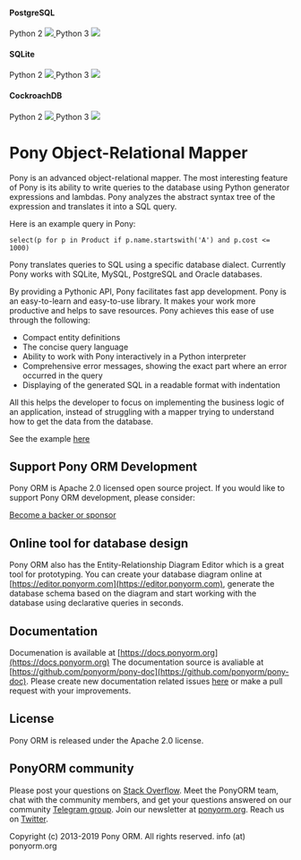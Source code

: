 #### PostgreSQL
Python 2 <a href="http://jenkins.agilecode.io:8111/viewType.html?buildTypeId=GithubPonyORMCi_Python2postgres&guest=1">
<img src="http://jenkins.agilecode.io:8111/app/rest/builds/buildType:(id:GithubPonyORMCi_Python2postgres)/statusIcon"/>
</a>
Python 3 <a href="http://jenkins.agilecode.io:8111/viewType.html?buildTypeId=GithubPonyORMCi_Python3postgres&guest=1">
<img src="http://jenkins.agilecode.io:8111/app/rest/builds/buildType:(id:GithubPonyORMCi_Python3postgres)/statusIcon"/>
</a>

#### SQLite
Python 2 <a href="http://jenkins.agilecode.io:8111/viewType.html?buildTypeId=GithubPonyORMCi_Python2sqlite&guest=1">
<img src="http://jenkins.agilecode.io:8111/app/rest/builds/buildType:(id:GithubPonyORMCi_Python2sqlite)/statusIcon"/>
</a>
Python 3 <a href="http://jenkins.agilecode.io:8111/viewType.html?buildTypeId=GithubPonyORMCi_Python3sqlite&guest=1">
<img src="http://jenkins.agilecode.io:8111/app/rest/builds/buildType:(id:GithubPonyORMCi_Python3sqlite)/statusIcon"/>
</a>

#### CockroachDB
Python 2 <a href="http://jenkins.agilecode.io:8111/viewType.html?buildTypeId=GithubPonyORMCi_Python2cockroach&guest=1">
<img src="http://jenkins.agilecode.io:8111/app/rest/builds/buildType:(id:GithubPonyORMCi_Python2cockroach)/statusIcon"/>
</a>
Python 3 <a href="http://jenkins.agilecode.io:8111/viewType.html?buildTypeId=GithubPonyORMCi_Python3cockroach&guest=1">
<img src="http://jenkins.agilecode.io:8111/app/rest/builds/buildType:(id:GithubPonyORMCi_Python3cockroach)/statusIcon"/>
</a>


Pony Object-Relational Mapper
=============================

Pony is an advanced object-relational mapper. The most interesting feature of Pony is its ability to write queries to the database using Python generator expressions and lambdas. Pony analyzes the abstract syntax tree of the expression and translates it into a SQL query.

Here is an example query in Pony:

    select(p for p in Product if p.name.startswith('A') and p.cost <= 1000)

Pony translates queries to SQL using a specific database dialect. Currently Pony works with SQLite, MySQL, PostgreSQL and Oracle databases.

By providing a Pythonic API, Pony facilitates fast app development. Pony is an easy-to-learn and easy-to-use library. It makes your work more productive and helps to save resources. Pony achieves this ease of use through the following:

* Compact entity definitions
* The concise query language
* Ability to work with Pony interactively in a Python interpreter
* Comprehensive error messages, showing the exact part where an error occurred in the query
* Displaying of the generated SQL in a readable format with indentation

All this helps the developer to focus on implementing the business logic of an application, instead of struggling with a mapper trying to understand how to get the data from the database.

See the example [here](https://github.com/ponyorm/pony/blob/orm/pony/orm/examples/estore.py)


Support Pony ORM Development
----------------------------

Pony ORM is Apache 2.0 licensed open source project. If you would like to support Pony ORM development, please consider:

[Become a backer or sponsor](https://ponyorm.org/donation.html)


Online tool for database design
-------------------------------

Pony ORM also has the Entity-Relationship Diagram Editor which is a great tool for prototyping. You can create your database diagram online at [https://editor.ponyorm.com](https://editor.ponyorm.com), generate the database schema based on the diagram and start working with the database using declarative queries in seconds.


Documentation
-------------

Documenation is available at [https://docs.ponyorm.org](https://docs.ponyorm.org)
The documentation source is avaliable at [https://github.com/ponyorm/pony-doc](https://github.com/ponyorm/pony-doc).
Please create new documentation related issues [here](https://github.com/ponyorm/pony-doc/issues) or make a pull request with your improvements.


License
-------

Pony ORM is released under the Apache 2.0 license.


PonyORM community
-----------------

Please post your questions on [Stack Overflow](http://stackoverflow.com/questions/tagged/ponyorm).
Meet the PonyORM team, chat with the community members, and get your questions answered on our community [Telegram group](https://t.me/ponyorm).
Join our newsletter at [ponyorm.org](https://ponyorm.org).
Reach us on [Twitter](https://twitter.com/ponyorm).

Copyright (c) 2013-2019 Pony ORM. All rights reserved. info (at) ponyorm.org
